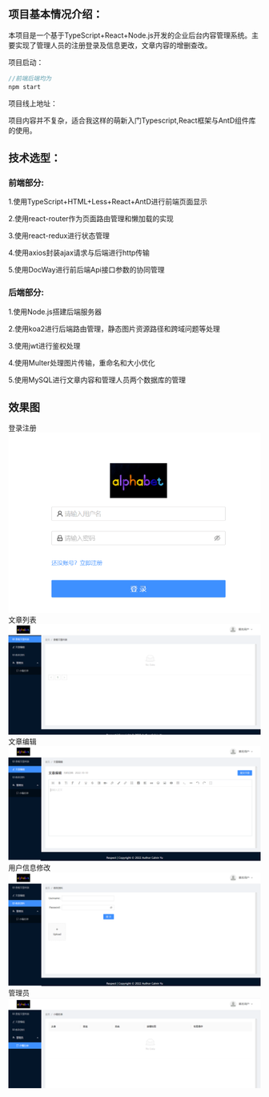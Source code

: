 ## 项目基本情况介绍：

本项目是一个基于TypeScript+React+Node.js开发的企业后台内容管理系统。主要实现了管理人员的注册登录及信息更改，文章内容的增删查改。

项目启动：

```javascript
//前端后端均为
npm start
```

项目线上地址：

项目内容并不复杂，适合我这样的萌新入门Typescript,React框架与AntD组件库的使用。

## 技术选型：

### 前端部分:

1.使用TypeScript+HTML+Less+React+AntD进行前端页面显示

2.使用react-router作为页面路由管理和懒加载的实现

3.使用react-redux进行状态管理

4.使用axios封装ajax请求与后端进行http传输

5.使用DocWay进行前后端Api接口参数的协同管理

### 后端部分:

1.使用Node.js搭建后端服务器

2.使用koa2进行后端路由管理，静态图片资源路径和跨域问题等处理

3.使用jwt进行鉴权处理

4.使用Multer处理图片传输，重命名和大小优化

5.使用MySQL进行文章内容和管理人员两个数据库的管理

## 效果图
登录注册<br>
![登录注册](/login.png)<br>
文章列表<br>
![文章列表](/article-list.png)<br>
文章编辑<br>
![文章编辑](/edit.png)<br>
用户信息修改<br>
![信息修改](/user-information.png)<br>
管理员<br>
![管理员](/manager.png)<br>
